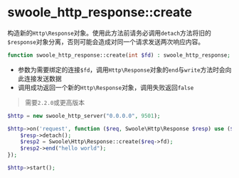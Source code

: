 # swoole_http_response::create

构造新的`Http\Response`对象。使用此方法前请务必调用`detach`方法将旧的`$response`对象分离，否则可能会造成对同一个请求发送两次响应内容。

```php
function swoole_http_response::create(int $fd) : swoole_http_response;
```

* 参数为需要绑定的连接`$fd`，调用`Http\Response`对象的`end`与`write`方法时会向此连接发送数据
* 调用成功返回一个新的`Http\Response`对象，调用失败返回`false`

> 需要`2.2.0`或更高版本

```php
$http = new swoole_http_server("0.0.0.0", 9501);

$http->on('request', function ($req, Swoole\Http\Response $resp) use ($http) {
    $resp->detach();
    $resp2 = Swoole\Http\Response::create($req->fd);
    $resp2->end("hello world");
});

$http->start();
```